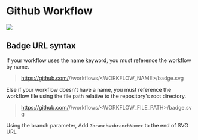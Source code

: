 # Github Workflow

![](https://github.com/davidkhala/ci-cd-utils/workflows/githubWorkflow.yml/badge.svg)
## Badge URL syntax
If your workflow uses the name keyword, you must reference the workflow by name. 

> https://github.com/<OWNER>/<REPOSITORY>/workflows/<WORKFLOW_NAME>/badge.svg

Else if your workflow doesn't have a name, you must reference the workflow file using the file path relative to the repository's root directory.

> https://github.com/<OWNER>/<REPOSITORY>/workflows/<WORKFLOW_FILE_PATH>/badge.svg

Using the branch parameter, Add `?branch=<branchName>` to the end of SVG URL

